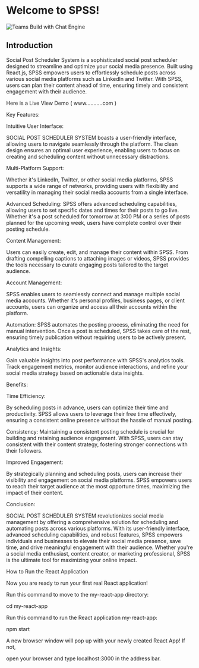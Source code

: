 # Welcome to SPSS!
![Teams Build with Chat Engine](https://i.ibb.co/vDhx8Md/Whats-App-Image-2021-01-26-at-02-01-43.jpg)



## Introduction

Social Post Scheduler System is a sophisticated social post scheduler designed to streamline and optimize your social media presence. Built using React.js, SPSS empowers users to effortlessly schedule posts across various social media platforms such as LinkedIn and Twitter. With SPSS, users can plan their content ahead of time, ensuring timely and consistent engagement with their audience.

Here is a Live View Demo ( www...........com )

Key Features:

Intuitive User Interface:

SOCIAL POST SCHEDULER SYSTEM boasts a user-friendly interface, allowing users to navigate seamlessly through the platform. The clean design ensures an optimal user experience, enabling users to focus on creating and scheduling content without unnecessary distractions.

Multi-Platform Support:

Whether it's LinkedIn, Twitter, or other social media platforms, SPSS supports a wide range of networks, providing users with flexibility and versatility in managing their social media accounts from a single interface.

Advanced Scheduling: SPSS offers advanced scheduling capabilities, allowing users to set specific dates and times for their posts to go live. Whether it's a post scheduled for tomorrow at 3:00 PM or a series of posts planned for the upcoming week, users have complete control over their posting schedule.

Content Management:

Users can easily create, edit, and manage their content within SPSS. From drafting compelling captions to attaching images or videos, SPSS provides the tools necessary to curate engaging posts tailored to the target audience.

Account Management:

SPSS enables users to seamlessly connect and manage multiple social media accounts. Whether it's personal profiles, business pages, or client accounts, users can organize and access all their accounts within the platform.

Automation: SPSS automates the posting process, eliminating the need for manual intervention. Once a post is scheduled, SPSS takes care of the rest, ensuring timely publication without requiring users to be actively present.

Analytics and Insights:

Gain valuable insights into post performance with SPSS's analytics tools. Track engagement metrics, monitor audience interactions, and refine your social media strategy based on actionable data insights.

Benefits:

Time Efficiency:

By scheduling posts in advance, users can optimize their time and productivity. SPSS allows users to leverage their free time effectively, ensuring a consistent online presence without the hassle of manual posting.

Consistency: Maintaining a consistent posting schedule is crucial for building and retaining audience engagement. With SPSS, users can stay consistent with their content strategy, fostering stronger connections with their followers.

Improved Engagement:

By strategically planning and scheduling posts, users can increase their visibility and engagement on social media platforms. SPSS empowers users to reach their target audience at the most opportune times, maximizing the impact of their content.

Conclusion:

SOCIAL POST SCHEDULER SYSTEM revolutionizes social media management by offering a comprehensive solution for scheduling and automating posts across various platforms. With its user-friendly interface, advanced scheduling capabilities, and robust features, SPSS empowers individuals and businesses to elevate their social media presence, save time, and drive meaningful engagement with their audience. Whether you're a social media enthusiast, content creator, or marketing professional, SPSS is the ultimate tool for maximizing your online impact.

How to Run the React Application

Now you are ready to run your first real React application!

Run this command to move to the my-react-app directory:

cd my-react-app

Run this command to run the React application my-react-app:

npm start

A new browser window will pop up with your newly created React App! If not,

open your browser and type localhost:3000 in the address bar.
